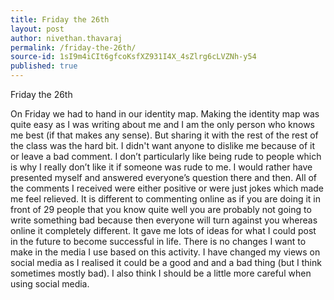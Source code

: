 ```yaml
---
title: Friday the 26th
layout: post
author: nivethan.thavaraj
permalink: /friday-the-26th/
source-id: 1sI9m4iCIt6gfcoKsfXZ931I4X_4sZlrg6cLVZNh-y54
published: true
---
```

Friday the 26th

On Friday we had to hand in our identity map. Making the identity map was quite easy as I was writing about me and I am the only person who knows me best (if that makes any sense). But sharing it with the rest of the rest of the class was the hard bit. I didn't want anyone to dislike me because of it or leave a bad comment. I don’t particularly like being rude to people which is why I really don’t like it if someone was rude to me. I would rather have presented myself and answered everyone’s question there and then. All of the comments I received were either positive or were just jokes which made me feel relieved. It is different to commenting online as if you are doing it in front of 29 people that you know quite well you are probably not going to write something bad because then everyone will turn against you whereas online it completely different. It gave me lots of ideas for what I could post in the future to become successful in life. There is no  changes I want to make in the media I use based on this activity. I have changed my views on social media as I realised it could be a good and and a bad thing (but I think sometimes mostly bad).  I also think I should be a little more careful when using social media.

